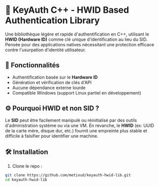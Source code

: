 # 🔐 KeyAuth C++ - HWID Based Authentication Library

Une bibliothèque légère et rapide d'authentification en C++, utilisant le **HWID (Hardware ID)** comme clé unique d'identification au lieu du SID. Pensée pour des applications natives nécessitant une protection efficace contre l'usurpation d'identité utilisateur.

## 🚀 Fonctionnalités

- Authentification basée sur le **Hardware ID**
- Génération et vérification de clés d'API
- Aucune dépendance externe lourde
- Compatible Windows (support Linux partiel en développement)

## ⚙️ Pourquoi HWID et non SID ?

Le **SID** peut être facilement manipulé ou réinitialisé par des outils d'administration système ou via une VM. En revanche, le **HWID** (ex: UUID de la carte mère, disque dur, etc.) fournit une empreinte plus stable et difficile à falsifier pour identifier une machine.

## 🛠️ Installation

1. Clone le repo :

```bash
git clone https://github.com/metixud/keyauth-hwid-lib.git
cd keyauth-hwid-lib
